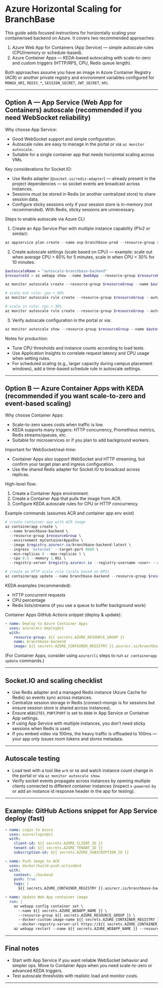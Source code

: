 # Azure Horizontal Scaling for BranchBase

This guide adds focused instructions for horizontally scaling your containerised backend on Azure. It covers two recommended approaches:

1. Azure Web App for Containers (App Service) — simple autoscale rules (CPU/memory or schedule-based).
2. Azure Container Apps — KEDA-based autoscaling with scale-to-zero and custom triggers (HTTP/RPS, CPU, Redis queue length).

Both approaches assume you have an image in Azure Container Registry (ACR) or another private registry and environment variables configured for `MONGO_URI`, `REDIS_*`, `SESSION_SECRET`, `JWT_SECRET`, etc.

---

## Option A — App Service (Web App for Containers) autoscale (recommended if you need WebSocket reliability)

Why choose App Service:
- Good WebSocket support and simple configuration.
- Autoscale rules are easy to manage in the portal or via `az monitor autoscale`.
- Suitable for a single container app that needs horizontal scaling across VMs.

Key considerations for Socket.IO:
- Use Redis adapter (`@socket.io/redis-adapter`) — already present in the project dependencies — so socket events are broadcast across instances.
- Sessions must be stored in Redis (or another centralized store) to share session data.
- Configure sticky sessions only if your session store is in-memory (not recommended). With Redis, sticky sessions are unnecessary.

Steps to enable autoscale via Azure CLI

1) Create an App Service Plan with multiple instance capability (P1v2 or similar):

```powershell
az appservice plan create --name asp-branchbase-prod --resource-group $resourceGroup --sku P1v2 --is-linux --number-of-workers 1
```

2) Create autoscale settings (scale based on CPU) — example: scale out when average CPU > 60% for 5 minutes, scale in when CPU < 30% for 10 minutes:

```powershell
$autoscaleName = "autoscale-branchbase-backend"
$resourceId = az webapp show --name $webApp --resource-group $resourceGroup --query id -o tsv

az monitor autoscale create --resource-group $resourceGroup --name $autoscaleName --target $resourceId --min-count 1 --max-count 6 --count 1

# scale out rule: cpu > 60%
az monitor autoscale rule create --resource-group $resourceGroup --autoscale-name $autoscaleName --condition "Percentage CPU > 60 avg 5m" --scale to 3

# scale in rule: cpu < 30%
az monitor autoscale rule create --resource-group $resourceGroup --autoscale-name $autoscaleName --condition "Percentage CPU < 30 avg 10m" --scale to 1
```

3) Verify autoscale configuration in the portal or via:

```powershell
az monitor autoscale show --resource-group $resourceGroup --name $autoscaleName
```

Notes for production:
- Tune CPU thresholds and instance counts according to load tests.
- Use Application Insights to correlate request latency and CPU usage when setting rules.
- For scheduled scaling (e.g., larger capacity during campus placement windows), add a time-based schedule rule in autoscale settings.

---

## Option B — Azure Container Apps with KEDA (recommended if you want scale-to-zero and event-based scaling)

Why choose Container Apps:
- Scale-to-zero saves costs when traffic is low.
- KEDA supports many triggers: HTTP concurrency, Prometheus metrics, Redis streams/queues, etc.
- Suitable for microservices or if you plan to add background workers.

Important for WebSocket/real-time:
- Container Apps also support WebSocket and HTTP streaming, but confirm your target plan and ingress configuration.
- Use the shared Redis adapter for Socket.IO to broadcast across replicas.

High-level flow:
1. Create a Container Apps environment.
2. Create a Container App that pulls the image from ACR.
3. Configure KEDA autoscale rules for CPU or HTTP concurrency.

Example commands (assumes ACR and container app env exist)

```powershell
# create container app with ACR image
az containerapp create \
  --name branchbase-backend \
  --resource-group $resourceGroup \
  --environment myContainerAppsEnv \
  --image $registry.azurecr.io/branchbase-backend:latest \
  --ingress 'external' --target-port 8080 \
  --min-replicas 0 --max-replicas 5 \
  --cpu 0.5 --memory 1.0Gi \
  --registry-server $registry.azurecr.io --registry-username <user> --registry-password <password>

# create an HTTP scale rule (scale based on RPS)
az containerapp update --name branchbase-backend --resource-group $resourceGroup --set properties.configuration.scale.rules="[{'name':'http-scaler','custom':{'type':'http','metadata':{'concurrentRequests':'50'},'auth':{'secret':'_='}}}]"
```

KEDA examples (recommended):
- HTTP concurrent requests
- CPU percentage
- Redis lists/streams (if you use a queue to buffer background work)

Container Apps GitHub Actions snippet (deploy & update):

```yaml
- name: Deploy to Azure Container Apps
  uses: azure/aci-deploy@v1
  with:
    resource-group: ${{ secrets.AZURE_RESOURCE_GROUP }}
    name: branchbase-backend
    image: ${{ secrets.AZURE_CONTAINER_REGISTRY }}.azurecr.io/branchbase-backend:${{ github.sha }}
```

(For Container Apps, consider using `azure/cli` steps to run `az containerapp update` commands.)

---

## Socket.IO and scaling checklist

- Use Redis adapter and a managed Redis instance (Azure Cache for Redis) so events sync across instances.
- Centralize session storage in Redis (connect-mongo is for sessions but ensure session store is shared across instances).
- Ensure `WEBSITES_PORT`/`PORT` is set to `8080` in App Service or Container App settings.
- If using App Service with multiple instances, you don't need sticky sessions when Redis is used.
- If you embed video via 100ms, the heavy traffic is offloaded to 100ms — your app only issues room tokens and stores metadata.

---

## Autoscale testing

- Load test with a tool like `wrk` or `k6` and watch instance count change in the portal or via `az monitor autoscale show`.
- Verify socket events propagate across instances by opening multiple clients connected to different container instances (inspect `x-powered-by` or add an instance id response header in the app for testing).

---

## Example: GitHub Actions snippet for App Service deploy (fast)

```yaml
- name: Login to Azure
  uses: azure/login@v1
  with:
    client-id: ${{ secrets.AZURE_CLIENT_ID }}
    tenant-id: ${{ secrets.AZURE_TENANT_ID }}
    subscription-id: ${{ secrets.AZURE_SUBSCRIPTION_ID }}

- name: Push image to ACR
  uses: docker/build-push-action@v4
  with:
    context: ./backend
    push: true
    tags: |
      ${{ secrets.AZURE_CONTAINER_REGISTRY }}.azurecr.io/branchbase-backend:${{ github.sha }}

- name: Update Web App container image
  run: |
    az webapp config container set \
      --name ${{ secrets.AZURE_WEBAPP_NAME }} \
      --resource-group ${{ secrets.AZURE_RESOURCE_GROUP }} \
      --docker-custom-image-name ${{ secrets.AZURE_CONTAINER_REGISTRY }}.azurecr.io/branchbase-backend:${{ github.sha }} \
      --docker-registry-server-url https://${{ secrets.AZURE_CONTAINER_REGISTRY }}.azurecr.io
    az webapp restart --name ${{ secrets.AZURE_WEBAPP_NAME }} --resource-group ${{ secrets.AZURE_RESOURCE_GROUP }}
```

---

## Final notes

- Start with App Service if you want reliable WebSocket behavior and simpler ops. Move to Container Apps when you need scale-to-zero or advanced KEDA triggers.
- Test autoscale thresholds with realistic load and monitor costs.

---

